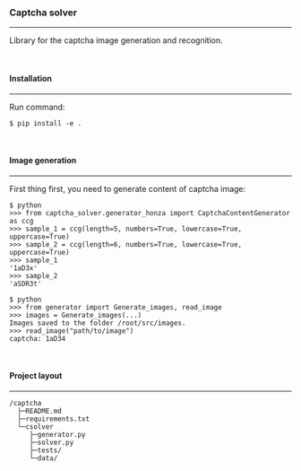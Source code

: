 ### Captcha solver

---

Library for the captcha image generation and recognition.

<br>

#### Installation

---

Run command:
```
$ pip install -e .
```

<br>

#### Image generation

---

First thing first, you need to generate content of captcha image:
```
$ python
>>> from captcha_solver.generator_honza import CaptchaContentGenerator as ccg
>>> sample_1 = ccg(length=5, numbers=True, lowercase=True, uppercase=True)
>>> sample_2 = ccg(length=6, numbers=True, lowercase=True, uppercase=True)
>>> sample_1
'1aD3x'
>>> sample_2
'aSDR3t'
```

```
$ python
>>> from generator import Generate_images, read_image
>>> images = Generate_images(...)
Images saved to the folder /root/src/images.
>>> read_image("path/to/image")
captcha: 1aD34
```

<br>

#### Project layout

---

```
/captcha
  ├─README.md
  ├─requirements.txt
  └─csolver
     ├─generator.py
     ├─solver.py
     ├─tests/
     └─data/
```

<br>

